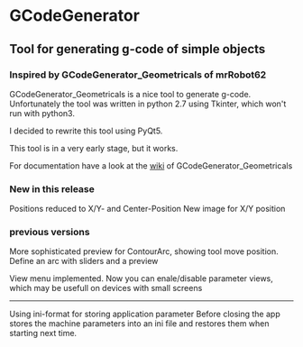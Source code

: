 # GCodeGenerator
## Tool for generating g-code of simple objects

### Inspired by GCodeGenerator_Geometricals of mrRobot62

GCodeGenerator_Geometricals is a nice tool to generate g-code.
Unfortunately the tool was written in python 2.7 using Tkinter, which won't run with python3.

I decided to rewrite this tool using PyQt5.

This tool is in a very early stage, but it works.

For documentation have a look at the [wiki](https://github.com/mrRobot62/GCodeGenerator_Geometricals/wiki) of GCodeGenerator_Geometricals

### New in this release
Positions reduced to  X/Y- and Center-Position
New image for X/Y position

### previous versions
More sophisticated preview for ContourArc, showing tool move position.
Define an arc with sliders and a preview


View menu implemented.
Now you can enale/disable parameter views, which may be usefull on devices with small screens

----------

Using ini-format for storing application parameter
Before closing the app stores the machine parameters into an ini file
and restores them when starting next time.
